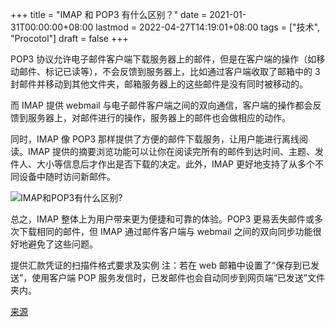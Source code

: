 +++
title = "IMAP 和 POP3 有什么区别？"
date = 2021-01-31T00:00:00+08:00
lastmod = 2022-04-27T14:19:01+08:00
tags = ["技术", "Procotol"]
draft = false
+++

POP3 协议允许电子邮件客户端下载服务器上的邮件，但是在客户端的操作（如移动邮件、标记已读等），不会反馈到服务器上，比如通过客户端收取了邮箱中的
3 封邮件并移动到其他文件夹，邮箱服务器上的这些邮件是没有同时被移动的。

而 IMAP 提供 webmail
与电子邮件客户端之间的双向通信，客户端的操作都会反馈到服务器上，对邮件进行的操作，服务器上的邮件也会做相应的动作。

同时，IMAP 像 POP3
那样提供了方便的邮件下载服务，让用户能进行离线阅读。IMAP
提供的摘要浏览功能可以让你在阅读完所有的邮件到达时间、主题、发件人、大小等信息后才作出是否下载的决定。此外，IMAP
更好地支持了从多个不同设备中随时访问新邮件。

![](https://static-1258637336.cos.ap-shanghai.myqcloud.com/difference-between-imap-pop3.jpg "IMAP和POP3有什么区别?")

总之，IMAP 整体上为用户带来更为便捷和可靠的体验。POP3
更易丢失邮件或多次下载相同的邮件，但 IMAP 通过邮件客户端与 webmail
之间的双向同步功能很好地避免了这些问题。

提供汇款凭证的扫描件格式要求及实例 注：若在 web
邮箱中设置了“保存到已发送”，使用客户端 POP
服务发信时，已发邮件也会自动同步到网页端“已发送”文件夹内。

[来源](https://help.mail.163.com/faqDetail.do?code=d7a5dc8471cd0c0e8b4b8f4f8e49998b374173cfe9171305fa1ce630d7f67ac2f56104105f35a05d)
